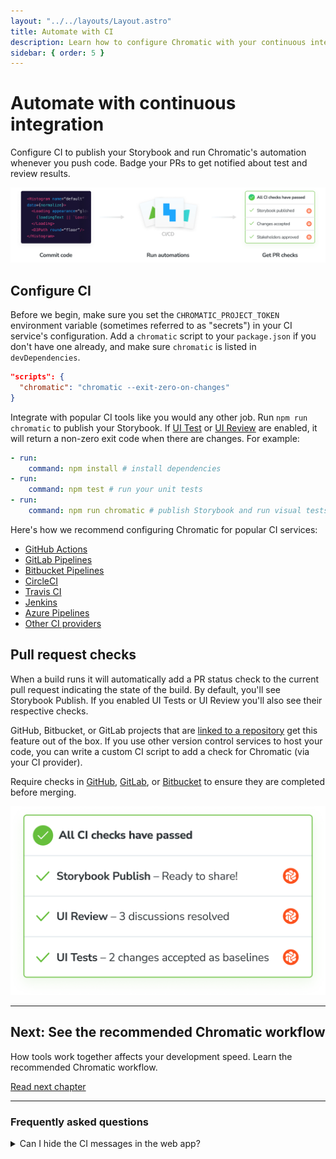 ```yaml
---
layout: "../../layouts/Layout.astro"
title: Automate with CI
description: Learn how to configure Chromatic with your continuous integration service
sidebar: { order: 5 }
---
```


# Automate with continuous integration

Configure CI to publish your Storybook and run Chromatic's automation whenever you push code. Badge your PRs to get notified about test and review results.

![Continuous integration](../../images/workflow-ci.png)

## Configure CI

Before we begin, make sure you set the `CHROMATIC_PROJECT_TOKEN` environment variable (sometimes referred to as "secrets") in your CI service's configuration. Add a `chromatic` script to your `package.json` if you don't have one already, and make sure `chromatic` is listed in `devDependencies`.

```json
"scripts": {
  "chromatic": "chromatic --exit-zero-on-changes"
}
```

Integrate with popular CI tools like you would any other job. Run `npm run chromatic` to publish your Storybook. If [UI Test](test) or [UI Review](review) are enabled, it will return a non-zero exit code when there are changes. For example:

```yml
- run:
    command: npm install # install dependencies
- run:
    command: npm test # run your unit tests
- run:
    command: npm run chromatic # publish Storybook and run visual tests
```

Here's how we recommend configuring Chromatic for popular CI services:

- [GitHub Actions](github-actions)
- [GitLab Pipelines](gitlab)
- [Bitbucket Pipelines](bitbucket-pipelines)
- [CircleCI](circleci)
- [Travis CI](travisci)
- [Jenkins](jenkins)
- [Azure Pipelines](azure-pipelines)
- [Other CI providers](custom-ci-provider)

## Pull request checks

When a build runs it will automatically add a PR status check to the current pull request indicating the state of the build. By default, you'll see Storybook Publish. If you enabled UI Tests or UI Review you'll also see their respective checks.

GitHub, Bitbucket, or GitLab projects that are [linked to a repository](access) get this feature out of the box. If you use other version control services to host your code, you can write a custom CI script to add a check for Chromatic (via your CI provider).

Require checks in [GitHub](https://help.github.com/en/github/administering-a-repository/enabling-required-status-checks), [GitLab](https://docs.gitlab.com/ee/api/commits.html#post-the-build-status-to-a-commit), or [Bitbucket](https://confluence.atlassian.com/bitbucket/suggest-or-require-checks-before-a-merge-856691474.html) to ensure they are completed before merging.

![PR badges](../../images/prbadges.png)

---

## Next: See the recommended Chromatic workflow

How tools work together affects your development speed. Learn the recommended Chromatic workflow.

<a class="btn primary round" href="workflow">Read next chapter</a>

---

### Frequently asked questions

<details>
<summary>Can I hide the CI messages in the web app?</summary>

Chromatic detects CI test runs for most services. But it's not possible for every system, which results in users seeing persistent "Setup CI / Automation" messages in the UI.

If this is happening to you, prepend `CI=true` to your test command like so `CI=true yarn chromatic...` to hide the "Setup CI" messages in Chromatic. [Learn more](test).

</details>
